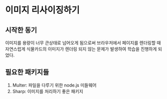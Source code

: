 # 이미지 리사이징하기

## 시작한 동기

이미지를 용량이 너무 큰상태로 넘어오게 됨으로써 브라우저에서 페이지를 렌더링할 때 자연스럽게 식물카드의 이미지가 렌더링 되지 않는 문제가 발생하여 학습을 진행하게 되었다.


## 필요한 패키지들
1. Multer: 파일을 다루기 위한 node.js 미들웨어
3. Sharp: 이미지를 처리하기 좋은 패키지



